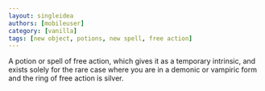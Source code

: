 ```yaml
---
layout: singleidea
authors: [mobileuser]
category: [vanilla]
tags: [new object, potions, new spell, free action]
---
```

A potion or spell of free action, which gives it as a temporary intrinsic, and
exists solely for the rare case where you are in a demonic or vampiric form and
the ring of free action is silver.
